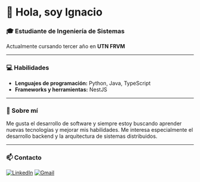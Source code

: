 # 👋 Hola, soy Ignacio

### 🎓 Estudiante de Ingeniería de Sistemas  
Actualmente cursando tercer año en **UTN FRVM**

---

### 💻 Habilidades

- **Lenguajes de programación:** Python, Java, TypeScript  
- **Frameworks y herramientas:** NestJS

---

### 🚀 Sobre mí

Me gusta el desarrollo de software y siempre estoy buscando aprender nuevas tecnologías y mejorar mis habilidades. Me interesa especialmente el desarrollo backend y la arquitectura de sistemas distribuidos.

---

### 📫 Contacto

[![LinkedIn](https://img.shields.io/badge/LinkedIn-0077B5?style=for-the-badge&logo=linkedin&logoColor=white)]([https://www.linkedin.com/in/tu-perfil-linkedin](https://www.linkedin.com/in/ignaciosala21/))  [![Gmail](https://img.shields.io/badge/Email-D14836?style=for-the-badge&logo=gmail&logoColor=white)](ignaciosala2004@gmail.com)


